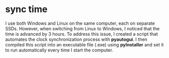 # sync time

I use both Windows and Linux on the same computer, each on separate SSDs. However, when switching from Linux to Windows, I noticed that the time is advanced by 3 hours. To address this issue, I created a script that automates the clock synchronization process with **pyautogui**. I then compiled this script into an executable file (.exe) using **pyInstaller** and set it to run automatically every time I start the computer.
